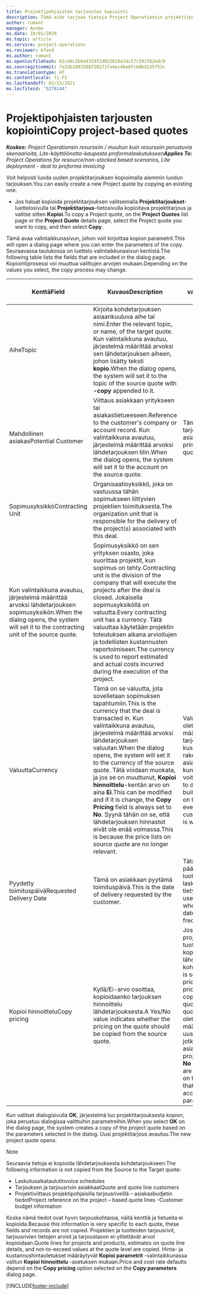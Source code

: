 ```yaml
---
title: Projektipohjaisten tarjousten kopiointi
description: Tämä aihe tarjoaa tietoja Project Operationsin projektitpohjaisten tarjousten kopioimisesta.
author: rumant
manager: Annbe
ms.date: 10/01/2020
ms.topic: article
ms.service: project-operations
ms.reviewer: kfend
ms.author: rumant
ms.openlocfilehash: b1ce6c2b644319f2d822010a34c57c591f82edc9
ms.sourcegitcommit: fa32b1893286f20271fa4ec4be8fc68bd135f53c
ms.translationtype: HT
ms.contentlocale: fi-FI
ms.lasthandoff: 02/15/2021
ms.locfileid: "5278144"
---
```

# <a name="copy-project-based-quotes"></a><span data-ttu-id="b68b0-103">Projektipohjaisten tarjousten kopiointi</span><span class="sxs-lookup"><span data-stu-id="b68b0-103">Copy project-based quotes</span></span>

<span data-ttu-id="b68b0-104">_**Koskee:** Project Operationsin resurssiin / muuhun kuin resurssiin perustuvia skenaarioita, Lite-käyttöönotto-kaupasta proformalaskutukseen_</span><span class="sxs-lookup"><span data-stu-id="b68b0-104">_**Applies To:** Project Operations for resource/non-stocked based scenarios, Lite deployment - deal to proforma invoicing_</span></span>

<span data-ttu-id="b68b0-105">Voit helposti luoda uuden projektitarjouksen kopioimalla aiemmin luodun tarjouksen.</span><span class="sxs-lookup"><span data-stu-id="b68b0-105">You can easily create a new Project quote by copying an existing one.</span></span> 

- <span data-ttu-id="b68b0-106">Jos haluat kopioida projektitarjouksen valitsemalla **Projektitarjoukset**-luettelosivulla tai **Projektitarjous**-tietosivulla kopioitava projektitarjous ja valitse sitten **Kopioi**.</span><span class="sxs-lookup"><span data-stu-id="b68b0-106">To copy a Project quote, on the **Project Quotes** list page or the **Project Quote** details page, select the Project quote you want to copy, and then select **Copy**.</span></span>

<span data-ttu-id="b68b0-107">Tämä avaa valintaikkunasivun, johon voit kirjoittaa kopion parametrit.</span><span class="sxs-lookup"><span data-stu-id="b68b0-107">This will open a dialog page where you can enter the parameters of the copy.</span></span> <span data-ttu-id="b68b0-108">Seuraavassa taulukossa on luettelo valintaikkunasivun kentistä.</span><span class="sxs-lookup"><span data-stu-id="b68b0-108">The following table lists the fields that are included in the dialog page.</span></span> <span data-ttu-id="b68b0-109">Kopiointiprosessi voi muuttua valittujen arvojen mukaan.</span><span class="sxs-lookup"><span data-stu-id="b68b0-109">Depending on the values you select, the copy process may change.</span></span>

| <span data-ttu-id="b68b0-110">**Kenttä**</span><span class="sxs-lookup"><span data-stu-id="b68b0-110">**Field**</span></span> | <span data-ttu-id="b68b0-111">**Kuvaus**</span><span class="sxs-lookup"><span data-stu-id="b68b0-111">**Description**</span></span> | <span data-ttu-id="b68b0-112">**Loppupään vaikutus**</span><span class="sxs-lookup"><span data-stu-id="b68b0-112">**Downstream impact**</span></span> |
| --- | --- | --- |
| <span data-ttu-id="b68b0-113">Aihe</span><span class="sxs-lookup"><span data-stu-id="b68b0-113">Topic</span></span> | <span data-ttu-id="b68b0-114">Kirjoita kohdetarjouksen asiaankuuluva aihe tai nimi.</span><span class="sxs-lookup"><span data-stu-id="b68b0-114">Enter the relevant topic, or name, of the target quote.</span></span> <span data-ttu-id="b68b0-115">Kun valintaikkuna avautuu, järjestelmä määrittää arvoksi sen lähdetarjouksen aiheen, johon lisätty teksti **kopio**.</span><span class="sxs-lookup"><span data-stu-id="b68b0-115">When the dialog opens, the system will set it to the topic of the source quote with **-copy** appended to it.</span></span> | |
| <span data-ttu-id="b68b0-116">Mahdollinen asiakas</span><span class="sxs-lookup"><span data-stu-id="b68b0-116">Potential Customer</span></span> | <span data-ttu-id="b68b0-117">Viittaus asiakkaan yritykseen tai asiakastietueeseen.</span><span class="sxs-lookup"><span data-stu-id="b68b0-117">Reference to the customer's company or account record.</span></span> <span data-ttu-id="b68b0-118">Kun valintaikkuna avautuu, järjestelmä määrittää arvoksi lähdetarjouksen tilin.</span><span class="sxs-lookup"><span data-stu-id="b68b0-118">When the dialog opens, the system will set it to the account on the source quote.</span></span> | <span data-ttu-id="b68b0-119">Tämä kenttä on tarjouksen ensisijainen asiakas.</span><span class="sxs-lookup"><span data-stu-id="b68b0-119">This field is the primary customer on the quote.</span></span> |
| <span data-ttu-id="b68b0-120">Sopimusyksikkö</span><span class="sxs-lookup"><span data-stu-id="b68b0-120">Contracting Unit</span></span> | <span data-ttu-id="b68b0-121">Organisaatioyksikkö, joka on vastuussa tähän sopimukseen liittyvien projektien toimituksesta.</span><span class="sxs-lookup"><span data-stu-id="b68b0-121">The organization unit that is responsible for the delivery of the project(s) associated with this deal.</span></span>
<span data-ttu-id="b68b0-122">Kun valintaikkuna avautuu, järjestelmä määrittää arvoksi lähdetarjouksen sopimusyksikön.</span><span class="sxs-lookup"><span data-stu-id="b68b0-122">When the dialog opens, the system will set it to the contracting unit of the source quote.</span></span> | <span data-ttu-id="b68b0-123">Sopimusyksikkö on sen yrityksen osasto, joka suorittaa projektit, kun sopimus on tehty.</span><span class="sxs-lookup"><span data-stu-id="b68b0-123">Contracting unit is the division of the company that will execute the projects after the deal is closed.</span></span> <span data-ttu-id="b68b0-124">Jokaisella sopimusyksiköllä on valuutta.</span><span class="sxs-lookup"><span data-stu-id="b68b0-124">Every contracting unit has a currency.</span></span> <span data-ttu-id="b68b0-125">Tätä valuuttaa käytetään projektin toteutuksen aikana arvioitujen ja todellisten kustannusten raportoimiseen.</span><span class="sxs-lookup"><span data-stu-id="b68b0-125">The currency is used to report estimated and actual costs incurred during the execution of the project.</span></span> |
| <span data-ttu-id="b68b0-126">Valuutta</span><span class="sxs-lookup"><span data-stu-id="b68b0-126">Currency</span></span> | <span data-ttu-id="b68b0-127">Tämä on se valuutta, jota sovelletaan sopimuksen tapahtumiin.</span><span class="sxs-lookup"><span data-stu-id="b68b0-127">This is the currency that the deal is transacted in.</span></span> <span data-ttu-id="b68b0-128">Kun valintaikkuna avautuu, järjestelmä määrittää arvoksi lähdetarjouksen valuutan.</span><span class="sxs-lookup"><span data-stu-id="b68b0-128">When the dialog opens, the system will set it to the currency of the source quote.</span></span> <span data-ttu-id="b68b0-129">Tätä voidaan muokata, ja jos se on muuttunut, **Kopioi hinnoittelu**-kentän arvo on aina **Ei**.</span><span class="sxs-lookup"><span data-stu-id="b68b0-129">This can be modified and if it is change, the **Copy Pricing** field is always set to **No**.</span></span> <span data-ttu-id="b68b0-130">Syynä tähän on se, että lähdetarjouksen hinnastot eivät ole enää voimassa.</span><span class="sxs-lookup"><span data-stu-id="b68b0-130">This is because the price lists on source quote are no longer relevant.</span></span> | <span data-ttu-id="b68b0-131">Valuuttaa käytetään oletushinnaston määrittämiseen, tarjouksen kustannusarvion rakentamiseen ja lopuksi asiakkaan laskutukseen, kun kauppa on voitettu.</span><span class="sxs-lookup"><span data-stu-id="b68b0-131">Currency is used to default a price list, to build a financial estimate on the quote,  and eventually to invoice the customer when the deal is won.</span></span> |
| <span data-ttu-id="b68b0-132">Pyydetty toimituspäivä</span><span class="sxs-lookup"><span data-stu-id="b68b0-132">Requested Delivery Date</span></span> | <span data-ttu-id="b68b0-133">Tämä on asiakkaan pyytämä toimituspäivä.</span><span class="sxs-lookup"><span data-stu-id="b68b0-133">This is the date of delivery requested by the customer.</span></span> | <span data-ttu-id="b68b0-134">Tätä käytetään päättymispäivänä luotaessa laskutuspäivämääriä tietyllä tiheydellä.</span><span class="sxs-lookup"><span data-stu-id="b68b0-134">This is used as the end date when creating invoicing dates along a specific frequency.</span></span> |
| <span data-ttu-id="b68b0-135">Kopioi hinnoittelu</span><span class="sxs-lookup"><span data-stu-id="b68b0-135">Copy pricing</span></span> | <span data-ttu-id="b68b0-136">Kyllä/Ei-arvo osoittaa, kopioidaanko tarjouksen hinnoittelu lähdetarjouksesta.</span><span class="sxs-lookup"><span data-stu-id="b68b0-136">A Yes/No value indicates whether the pricing on the quote should be copied from the source quote.</span></span> | <span data-ttu-id="b68b0-137">Jos **Kyllä** on valittuna, projektihinnasto- ja tuotehinnnastoviittaukset kopioidaan lähdetarjouksesta kohdetarjoukseen.</span><span class="sxs-lookup"><span data-stu-id="b68b0-137">If **Yes** is selected, the project price list and product price list references are copied from the source quote to the target quote.</span></span> <span data-ttu-id="b68b0-138">Jos on valittu **Ei**, oletushinnastoiksi määritetään perustuen uusimpiin hinnastoihin, jotka on määritetty asiakas- tai projektiparametreissa.</span><span class="sxs-lookup"><span data-stu-id="b68b0-138">If **No** is selected, price lists are re-defaulted based on the latest price lists that were set up on the account or project parameters.</span></span> |

<span data-ttu-id="b68b0-139">Kun valitset dialogisivulla **OK**, järjestelmä luo projektitarjouksesta kopion, joka perustuu dialogissa valittuihin parametreihin.</span><span class="sxs-lookup"><span data-stu-id="b68b0-139">When you select **OK** on the dialog page, the system creates a copy of the project quote based on the parameters selected in the dialog.</span></span> <span data-ttu-id="b68b0-140">Uusi projektitarjous avautuu.</span><span class="sxs-lookup"><span data-stu-id="b68b0-140">The new project quote opens.</span></span> 

> [!NOTE]
> <span data-ttu-id="b68b0-141">Seuraavia tietoja ei kopioida lähdetarjouksesta kohdetarjoukseen:</span><span class="sxs-lookup"><span data-stu-id="b68b0-141">The following information is not copied from the Source to the Target quote:</span></span>
>
> - <span data-ttu-id="b68b0-142">Laskutusaikataulut</span><span class="sxs-lookup"><span data-stu-id="b68b0-142">Invoice schedules</span></span>
> - <span data-ttu-id="b68b0-143">Tarjouksen ja tarjousrivin asiakkaat</span><span class="sxs-lookup"><span data-stu-id="b68b0-143">Quote and quote line customers</span></span>
> - <span data-ttu-id="b68b0-144">Projektiviittaus projektipohjaisilla tarjousriveillä – asiakasbudjetin tiedot</span><span class="sxs-lookup"><span data-stu-id="b68b0-144">Project reference on the project – based quote lines -Customer budget information</span></span>
>
><span data-ttu-id="b68b0-145">Koska nämä tiedot ovat hyvin tarjouskohtaisia, näitä kenttiä ja tietueita ei kopioida.</span><span class="sxs-lookup"><span data-stu-id="b68b0-145">Because this information is very specific to each quote, these fields and records are not copied.</span></span> <span data-ttu-id="b68b0-146">Projektien ja tuotteiden tarjousrivit, tarjousrivien tietojen arviot ja tarjoustason ei-ylitettävät arvot kopioidaan.</span><span class="sxs-lookup"><span data-stu-id="b68b0-146">Quote lines for projects and products, estimates on quote line details, and not-to-exceed values at the quote level are copied.</span></span> <span data-ttu-id="b68b0-147">Hinta- ja kustannushintaoletukset määräytyvät **Kopioi parametrit** -valintaikkunassa valitun **Kopioi hinnoittelu** -asetuksen mukaan.</span><span class="sxs-lookup"><span data-stu-id="b68b0-147">Price and cost rate defaults depend on the **Copy pricing** option selected on the **Copy parameters** dialog page.</span></span>


[!INCLUDE[footer-include](../includes/footer-banner.md)]